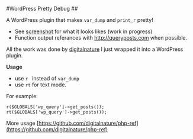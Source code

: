 #WordPress Pretty Debug ##

A WordPress plugin that makes `var_dump` and `print_r` pretty!

- See [screenshot](https://github.com/wycks/WP-Pretty-Debug/blob/master/pretty-debug-screenshot.jpg) for what it looks likes (work in progress)
- Function output referances with http://queryposts.com when possible.


All the work was done by [digitalnature](https://github.com/digitalnature) I just wrapped it into a WordPress plugin.

**Usage**

- use `r ` instead of `var_dump` 
- use `rt` for text mode.

For example:

`r($GLOBALS['wp_query']->get_posts());`  
`rt($GLOBALS['wp_query']->get_posts());`

More usage  [https://github.com/digitalnature/php-ref](https://github.com/digitalnature/php-ref)



